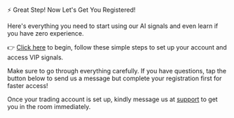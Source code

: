⚡️ Great Step\! Now Let\'s Get You Registered\!

Here\'s everything you need to start using our AI signals and even learn if you have zero experience\.

👉 [Click here](%message_link%) to begin\, follow these simple steps to set up your account and access VIP signals\.

Make sure to go through everything carefully\. If you have questions\, tap the button below to send us a message but complete your registration first for faster access\!

Once your trading account is set up\, kindly message us at [support](%support_link%) to get you in the room immediately\.
